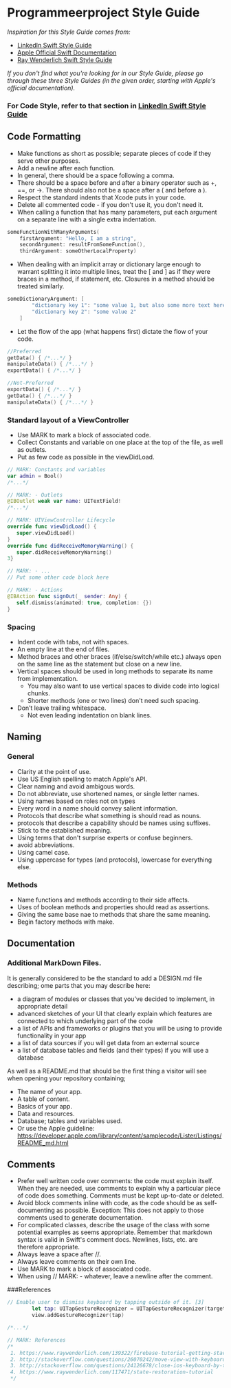 # Programmeerproject Style Guide

*Inspiration for this Style Guide comes from:*

- <a href="https://github.com/linkedin/swift-style-guide#3-coding-style">LinkedIn Swift Style Guide<a>
- <a href="https://developer.apple.com/library/content/documentation/Swift/Conceptual/Swift_Programming_Language/index.html#//apple_ref/doc/uid/TP40014097-CH3-ID0">Apple Official Swift Documentation<a>
- <a href="https://github.com/raywenderlich/swift-style-guide">Ray Wenderlich Swift Style Guide<a>

*If you don't find what you're looking for in our Style Guide, please go through these three Style Guides (in the given order, starting with Apple's official documentation).*

### For Code Style, refer to that section in <a href="https://github.com/linkedin/swift-style-guide/blob/master/README.md#3-coding-style">LinkedIn Swift Style Guide<a>

## Code Formatting

- Make functions as short as possible; separate pieces of code if they serve other purposes.
- Add a newline after each function.
- In general, there should be a space following a comma.
- There should be a space before and after a binary operator such as +, ==, or ->. There should also not be a space after a ( and before a ).
- Respect the standard indents that Xcode puts in your code.
- Delete all commented code - if you don't use it, you don't need it.
- When calling a function that has many parameters, put each argument on a separate line with a single extra indentation.
```Swift
someFunctionWithManyArguments(
    firstArgument: "Hello, I am a string",
    secondArgument: resultFromSomeFunction(),
    thirdArgument: someOtherLocalProperty)
```
- When dealing with an implicit array or dictionary large enough to warrant splitting it into multiple lines, treat the [ and ] as if they were braces in a method, if statement, etc. Closures in a method should be treated similarly.
```Swift
someDictionaryArgument: [
        "dictionary key 1": "some value 1, but also some more text here",
        "dictionary key 2": "some value 2"
    ]
```
- Let the flow of the app (what happens first) dictate the flow of your code.
```Swift
//Preferred
getData() { /*...*/ }
manipulateData() { /*...*/ }
exportData() { /*...*/ }

//Not-Preferred
exportData() { /*...*/ }
getData() { /*...*/ }
manipulateData() { /*...*/ }
```

### Standard layout of a ViewController
- Use MARK to mark a block of associated code.
- Collect Constants and variable on one place at the top of the file, as well as outlets.
- Put as few code as possible in the viewDidLoad.

```Swift
// MARK: Constants and variables
var admin = Bool()
/*...*/

// MARK: - Outlets
@IBOutlet weak var name: UITextField!
/*...*/

// MARK: UIViewController Lifecycle
override func viewDidLoad() {
   super.viewDidLoad()
}
override func didReceiveMemoryWarning() {
   super.didReceiveMemoryWarning()
3}

// MARK: - ...
// Put some other code block here

// MARK: - Actions
@IBAction func signOut(_ sender: Any) {
   self.dismiss(animated: true, completion: {})
}
```

### Spacing

- Indent code with tabs, not with spaces.
- An empty line at the end of files.
- Method braces and other braces (if/else/switch/while etc.) always open on the
same line as the statement but close on a new line.
- Vertical spaces should be used in long methods to separate its name from implementation.
   - You may also want to use vertical spaces to divide code into logical chunks.
   - Shorter methods (one or two lines) don't need such spacing.
- Don’t leave trailing whitespace.
   - Not even leading indentation on blank lines.

## Naming

### General

- Clarity at the point of use. 
- Use US English spelling to match Apple's API.
- Clear naming and avoid ambigous words.
- Do not abbreviate, use shortened names, or single letter names.
- Using names based on roles not on types
- Every word  in a name should convey salient information.
- Protocols that describe what something is should read as nouns.
- protocols that describe a capability should be names using suffixes.
- Stick to the established meaning. 
- Using terms that don't surprise experts or confuse beginners. 
- avoid abbreviations.
- Using camel case.
- Using uppercase for types (and protocols), lowercase for everything else. 


### Methods
- Name functions and methods according to their side affects.
- Uses of boolean methods and properties should read as assertions.
- Giving the same base nae to methods that share the same meaning.
- Begin factory methods with make.

## Documentation

### Additional MarkDown Files.
It is generally considered to be the standard to add a DESIGN.md file describing;
ome parts that you may describe here:

- a diagram of modules or classes that you’ve decided to implement, in appropriate detail
- advanced sketches of your UI that clearly explain which features are connected to which underlying part of the code
- a list of APIs and frameworks or plugins that you will be using to provide functionality in your app
- a list of data sources if you will get data from an external source
- a list of database tables and fields (and their types) if you will use a database

As well as a README.md that should be the first thing a visitor will see when opening your repository containing;
- The name of your app.
- A table of content.
- Basics of your app.
- Data and resources.
- Database; tables and variables used.
- Or use the Apple guideline: https://developer.apple.com/library/content/samplecode/Lister/Listings/README_md.html

## Comments

- Prefer well written code over comments: the code must explain itself. When they are needed, use comments to explain why a particular piece of code does something. Comments must be kept up-to-date or deleted.
- Avoid block comments inline with code, as the code should be as self-documenting as possible. Exception: This does not apply to those comments used to generate documentation.
- For complicated classes, describe the usage of the class with some potential examples as seems appropriate. Remember that markdown syntax is valid in Swift's comment docs. Newlines, lists, etc. are therefore appropriate.
- Always leave a space after //.
- Always leave comments on their own line.
- Use MARK to mark a block of associated code.
- When using // MARK: - whatever, leave a newline after the comment.

###References
```Swift
// Enable user to dismiss keyboard by tapping outside of it. [3]
        let tap: UITapGestureRecognizer = UITapGestureRecognizer(target: self, action: #selector(LoginViewController.dismissKeyboard))
        view.addGestureRecognizer(tap)

/*...*/

// MARK: References
/*
 1. https://www.raywenderlich.com/139322/firebase-tutorial-getting-started-2
 2. http://stackoverflow.com/questions/26070242/move-view-with-keyboard-using-swift
 3. http://stackoverflow.com/questions/24126678/close-ios-keyboard-by-touching-anywhere-using-swift
 4. https://www.raywenderlich.com/117471/state-restoration-tutorial
 */
```
